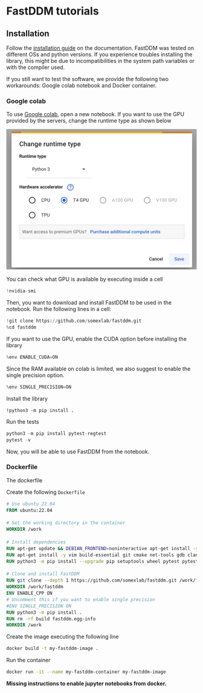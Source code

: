 # FastDDM tutorials

## Installation

Follow the [installation guide](https://fastddm.readthedocs.io/en/stable/) on the documentation.
FastDDM was tested on different OSs and python versions.
If you experience troubles installing the library, this might be due to incompatibilities in the system path variables or with the compiler used.

If you still want to test the software, we provide the following two workarounds: Google colab notebook and Docker container.

### Google colab

To use [Google colab](https://colab.research.google.com/), open a new notebook.
If you want to use the GPU provided by the servers, change the runtime type as shown below

![Google colab runtime example](google_colab_runtime.png "Google colab runtime example")

You can check what GPU is available by executing inside a cell

```python
!nvidia-smi
```

Then, you want to download and install FastDDM to be used in the notebook.
Run the following lines in a cell:

```python
!git clone https://github.com/somexlab/fastddm.git
%cd fastddm
```

If you want to use the GPU, enable the CUDA option before installing the library

```python
%env ENABLE_CUDA=ON
```

Since the RAM available on colab is limited, we also suggest to enable the single precision option.

```python
%env SINGLE_PRECISION=ON
```

Install the library

```
!python3 -m pip install .
```

Run the tests

```python
python3 -m pip install pytest-regtest
pytest -v
```

Now, you will be able to use FastDDM from the notebook.

### Dockerfile

The dockerfile

Create the following ``Dockerfile``

```dockerfile
# Use ubuntu 22.04
FROM ubuntu:22.04

# Set the working directory in the container
WORKDIR /work

# Install dependencies
RUN apt-get update && DEBIAN_FRONTEND=noninteractive apt-get install -y tzdata
RUN apt-get install -y vim build-essential git cmake net-tools gdb clang python3-dev python3-pip
RUN python3 -m pip install --upgrade pip setuptools wheel pytest pytest-regtest

# Clone and install FastDDM
RUN git clone --depth 1 https://github.com/somexlab/fastddm.git /work/fastddm
WORKDIR /work/fastddm
ENV ENABLE_CPP ON
# Uncomment this if you want to enable single precision
#ENV SINGLE_PRECISION ON
RUN python3 -m pip install .
RUN rm -rf build fastddm.egg-info
WORKDIR /work
```

Create the image executing the following line

```bash
docker build -t my-fastddm-image .
```

Run the container

```bash
docker run -it --name my-fastddm-container my-fastddm-image
```

**Missing instructions to enable jupyter notebooks from docker.**